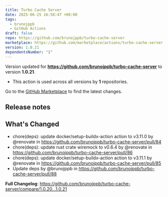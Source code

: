 ```yaml
---
title: Turbo Cache Server
date: 2025-06-25 16:58:47 +00:00
tags:
  - brunojppb
  - GitHub Actions
draft: false
repo: https://github.com/brunojppb/turbo-cache-server
marketplace: https://github.com/marketplace/actions/turbo-cache-server
version: 1.0.21
dependentsNumber: "1"
---
```



Version updated for **https://github.com/brunojppb/turbo-cache-server** to version **1.0.21**.
- This action is used across all versions by **1** repositories.

Go to the [GitHub Marketplace](https://github.com/marketplace/actions/turbo-cache-server) to find the latest changes.

## Release notes

## What's Changed
* chore(deps): update docker/setup-buildx-action action to v3.11.0 by @renovate in https://github.com/brunojppb/turbo-cache-server/pull/84
* chore(deps): update rust crate wiremock to v0.6.4 by @renovate in https://github.com/brunojppb/turbo-cache-server/pull/86
* chore(deps): update docker/setup-buildx-action action to v3.11.1 by @renovate in https://github.com/brunojppb/turbo-cache-server/pull/85
* Update deps by @brunojppb in https://github.com/brunojppb/turbo-cache-server/pull/88


**Full Changelog**: https://github.com/brunojppb/turbo-cache-server/compare/1.0.20...1.0.21
